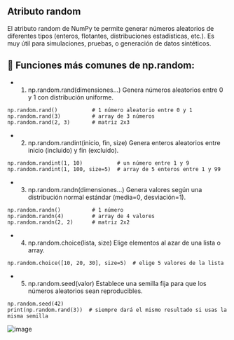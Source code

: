 ## Atributo random
El atributo random de NumPy te permite generar números aleatorios de diferentes tipos (enteros, flotantes, distribuciones estadísticas, etc.). Es muy útil para simulaciones, pruebas, o generación de datos sintéticos.

## 🔹 Funciones más comunes de np.random:
- 1. np.random.rand(dimensiones...)
Genera números aleatorios entre 0 y 1 con distribución uniforme.
````
np.random.rand()           # 1 número aleatorio entre 0 y 1
np.random.rand(3)          # array de 3 números
np.random.rand(2, 3)       # matriz 2x3
````

- 2. np.random.randint(inicio, fin, size)
Genera enteros aleatorios entre inicio (incluido) y fin (excluido).
````
np.random.randint(1, 10)           # un número entre 1 y 9
np.random.randint(1, 100, size=5)  # array de 5 enteros entre 1 y 99
````
- 3. np.random.randn(dimensiones...)
Genera valores según una distribución normal estándar (media=0, desviación=1).
````
np.random.randn()          # 1 número
np.random.randn(4)         # array de 4 valores
np.random.randn(2, 2)      # matriz 2x2
````
- 4. np.random.choice(lista, size)
Elige elementos al azar de una lista o array.
````
np.random.choice([10, 20, 30], size=5)  # elige 5 valores de la lista
````
- 5. np.random.seed(valor)
Establece una semilla fija para que los números aleatorios sean reproducibles.
````
np.random.seed(42)
print(np.random.rand(3))  # siempre dará el mismo resultado si usas la misma semilla
````

![image](https://github.com/user-attachments/assets/a19de464-d3d4-40b7-a213-1a42e118efc8)

